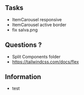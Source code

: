 ## Tasks
- ItemCarousel responsive
- ItemCarousel active border
- fix salva.png

## Questions ?
- Split Components folder
- https://tailwindcss.com/docs/flex

## Information 
- test